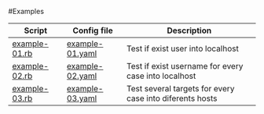 
#Examples


|Script   | Config file | Description |
|-------- | ----------- |------------ |
|[example-01.rb](./example-01.rb) | [example-01.yaml](./example-01.yaml) | Test if exist user <obiwan> into localhost |
|[example-02.rb](./example-02.rb) | [example-02.yaml](./example-02.yaml) | Test if exist username for every case into localhost |
|[example-03.rb](./example-03.rb) | [example-03.yaml](./example-03.yaml) | Test several targets for every case into diferents hosts |
